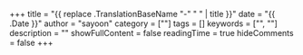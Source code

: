+++
title = "{{ replace .TranslationBaseName "-" " " | title }}"
date = "{{ .Date }}"
author = "sayoon"
category = [""]
tags = []
keywords = ["", ""]
description = ""
showFullContent = false
readingTime = true
hideComments = false
+++
